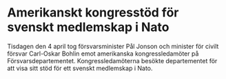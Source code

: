# Amerikanskt kongresstöd för svenskt medlemskap i Nato

Tisdagen den 4 april tog försvarsminister Pål Jonson och minister för civilt försvar Carl\-Oskar Bohlin emot amerikanska kongressledamöter på Försvarsdepartementet. Kongressledamöterna besökte departementet för att visa sitt stöd för ett svenskt medlemskap i Nato.
